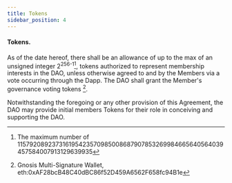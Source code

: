 ```yaml
---
title: Tokens
sidebar_position: 4
---
```


#### Tokens.

As of the date hereof, there shall be an allowance of up to the max of an unsigned integer 2<sup>256-1</sup>[^1], tokens authorized to represent membership interests in the DAO, unless otherwise agreed to and by the Members via a vote occurring through the Dapp. The DAO shall grant the Member's governance voting tokens [^2].

Notwithstanding the foregoing or any other provision of this Agreement, the DAO may provide initial members Tokens for their role in conceiving and supporting the DAO.

[^1]: The maximum number of 115792089237316195423570985008687907853269984665640564039457584007913129639935
[^2]: Gnosis Multi-Signature Wallet, eth:0xAF28bcB48C40dBC86f52D459A6562F658fc94B1e
